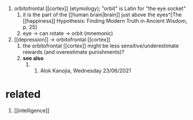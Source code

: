 1. orbitofrontal [[cortex]] (etymology); "orbit" is Latin for "the eye socket"
	1. it is the part of the [[human brain|brain]] just above the eyes^[The [[happiness]] Hypothesis: Finding Modern Truth in Ancient Wisdom, p. 25]
	2. eye → can rotate → orbit (mnemonic)
2. [[depression]] → orbitofrontal [[cortex]]
	1. the orbitofrontal [[cortex]] might be less sensitive/underestimate rewards (and overestimate punishments)?
	2. **see also**
		1. 1.  Alok Kanojia, Wednesday 23/06/2021

# related
1. [[intelligence]]